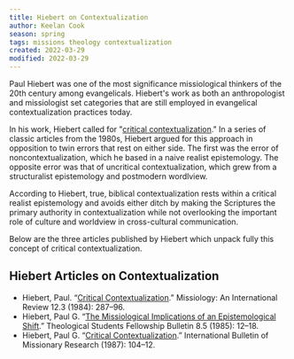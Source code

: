 ```yaml
---
title: Hiebert on Contextualization
author: Keelan Cook
season: spring
tags: missions theology contextualization
created: 2022-03-29
modified: 2022-03-29
---
```


Paul Hiebert was one of the most significance missiological thinkers of the 20th century among evangelicals. Hiebert's work as both an anthropologist and missiologist set categories that are still employed in evangelical contextualization practices today.

In his work, Hiebert called for "[critical contextualization](Contextualization%20on%20the%20Mission%20Field.md)." In a series of classic articles from the 1980s, Hiebert argued for this approach in opposition to twin errors that rest on either side. The first was the error of noncontextualization, which he based in a naive realist epistemology. The opposite error was that of uncritical contextualization, which grew from a structuralist epistemology and postmodern wordlview. 

According to Hiebert, true, biblical contextualization rests within a critical realist epistemology and avoids either ditch by making the Scriptures the primary authority in contextualization while not overlooking the important role of culture and worldview in cross-cultural communication.

Below are the three articles published by Hiebert which unpack fully this concept of critical contextualization.

## Hiebert Articles on Contextualization
* Hiebert, Paul. “[Critical Contextualization](../assets/files/hiebert84.pdf).” Missiology: An International Review 12.3 (1984): 287–96.
* Hiebert, Paul G. “[The Missiological Implications of an Epistemological Shift](/assets/files/hiebert85.pdf).” Theological Students Fellowship Bulletin 8.5 (1985): 12–18.
* Hiebert, Paul G. “[Critical Contextualization](/assets/files/hiebert87.pdf).” International Bulletin of Missionary Research (1987): 104–12.



